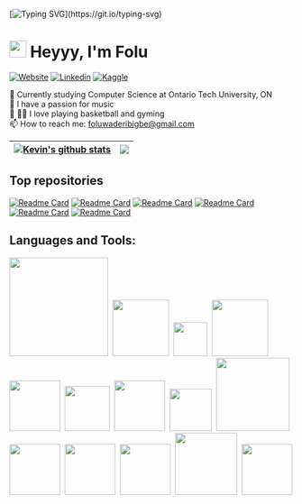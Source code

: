 [![Typing SVG](https://readme-typing-svg.herokuapp.com?font=Courier+new&color=%23808080&size=40&width=800&duration=6969&lines=WELCOME+TO+MY+PAGE!)](https://git.io/typing-svg)
# <img src="https://raw.githubusercontent.com/iampavangandhi/iampavangandhi/master/gifs/Hi.gif" width="30px"> Heyyy, I'm Folu

[![Website](https://img.shields.io/badge/foluwaderibigbe.com-grey?style=for-the-badge&url=https%3A%2F%2Fkevinfeng.ga)](https://foluwaderibigbe.com/)
[![Linkedin](https://img.shields.io/badge/LinkedIn-blue?style=for-the-badge&logo=linkedin&labelColor=blue&link=www.linkedin.com/in/foluwaderibigbe)](https://www.linkedin.com/in/foluwaderibigbe)
[![Kaggle](https://img.shields.io/badge/Kaggle-20BEFF?style=for-the-badge&logo=Kaggle&logoColor=white&link=www.kaggle.com/foluaderibigbe)](https://www.kaggle.com/foluaderibigbe)

:school: Currently studying Computer Science at Ontario Tech University, ON</br>
:musical_note: I have a passion for music</br>
:basketball: :weight_lifting_man: I love playing basketball and gyming</br>
:mailbox: How to reach me: <a href="mailto:foluwaderibigbe@gmail.com">foluwaderibigbe@gmail.com</a>

| <a href="https://github.com/anuraghazra/github-readme-stats"><img align="center" src="https://github-readme-stats.vercel.app/api?username=6lvcknight&theme=github_dark&hide=contribs,issues&show_icons=true&hide_border=true" alt="Kevin's github stats" /></a> | <a href="https://github.com/anuraghazra/github-readme-stats"><img align="center" src="https://github-readme-stats.vercel.app/api/top-langs/?username=6lvcknight&theme=github_dark&layout=compact&hide_border=true" /></a> |
| ------------- | ------------- |

## Top repositories
[![Readme Card](https://github-readme-stats.vercel.app/api/pin/?username=6lvcknight&repo=-Airplane-Price-Prediction-Model&theme=github_dark)](https://github.com/6lvcknight/-Airplane-Price-Prediction-Model)
[![Readme Card](https://github-readme-stats.vercel.app/api/pin/?username=6lvcknight&repo=Changing-Weather-Extremes&theme=github_dark)](https://github.com/6lvcknight/Changing-Weather-Extremes)
[![Readme Card](https://github-readme-stats.vercel.app/api/pin/?username=6lvcknight&repo=Sentiment-Analysis-project-for-poetry&theme=github_dark)](https://github.com/6lvcknight/Sentiment-Analysis-project-for-poetry)
[![Readme Card](https://github-readme-stats.vercel.app/api/pin/?username=6lvcknight&repo=Sentiment-Analysis-of-IMDB-Reviews&theme=github_dark)](https://github.com/6lvcknight/Sentiment-Analysis-of-IMDB-Reviews)
[![Readme Card](https://github-readme-stats.vercel.app/api/pin/?username=6lvcknight&repo=foluwaderibigbe&theme=github_dark)](https://github.com/6lvcknight/foluwaderibigbe)
[![Readme Card](https://github-readme-stats.vercel.app/api/pin/?username=6lvcknight&repo=CalendarCPP&theme=github_dark)](https://github.com/6lvcknight/CalendarCPP)


## Languages and Tools:
<div>
  <img width=175px src="https://img.shields.io/badge/Visual_Studio_Code-0078D4?style=for-the-badge&logo=visual%20studio%20code&logoColor=white">&nbsp;
  <img width=100px src="https://img.shields.io/badge/Jupyter-F37626.svg?&style=for-the-badge&logo=Jupyter&logoColor=white">&nbsp;
  <img width=60px src="https://img.shields.io/badge/JSS-F7DF1E?style=for-the-badge&logo=JSS&logoColor=white">&nbsp;
  <img width=100px src="https://img.shields.io/badge/OpenJDK-ED8B00?style=for-the-badge&logo=openjdk&logoColor=white">&nbsp;
  <img width=90px src="https://img.shields.io/badge/React-20232A?style=for-the-badge&logo=react&logoColor=61DAFB">&nbsp;
  <img width=80px src="https://img.shields.io/badge/C%2B%2B-00599C?style=for-the-badge&logo=c%2B%2B&logoColor=white">&nbsp;
  <img width=90px src="https://img.shields.io/badge/HTML5-E34F26?style=for-the-badge&logo=html5&logoColor=white">&nbsp;
  <img width=75px src="https://img.shields.io/badge/CSS3-1572B6?style=for-the-badge&logo=css3&logoColor=white">&nbsp;
  <img width=130px src="https://img.shields.io/badge/JavaScript-323330?style=for-the-badge&logo=javascript&logoColor=F7DF1E">&nbsp;
  <img width=90px src="https://img.shields.io/badge/Numpy-777BB4?style=for-the-badge&logo=numpy&logoColor=white">&nbsp;
  <img width=90px src="https://img.shields.io/badge/Pandas-2C2D72?style=for-the-badge&logo=pandas&logoColor=white">&nbsp;
  <img width=90px src="https://img.shields.io/badge/Python-FFD43B?style=for-the-badge&logo=python&logoColor=blue">&nbsp;
  <img width=110px src="https://img.shields.io/badge/TypeScript-007ACC?style=for-the-badge&logo=typescript&logoColor=white">&nbsp;
  <img width=90px src="https://img.shields.io/badge/mac%20os-000000?style=for-the-badge&logo=apple&logoColor=white">&nbsp;
  

</br>
